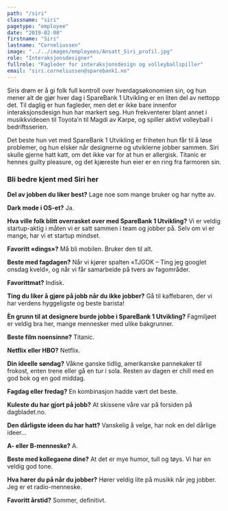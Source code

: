 ```yaml
---
path: "/siri"
classname: "siri"
pagetype: "employee"
date: "2019-02-08"
firstname: "Siri"
lastname: "Corneliussen"
image: "../../images/employees/Ansatt_Siri_profil.jpg"
role: "Interaksjonsdesigner"
fullrole: "Fagleder for interaksjonsdesign og volleyballspiller"
email: "siri.corneliussen@sparebank1.no"
---
```


Siris drøm er å gi folk full kontroll over hverdagsøkonomien sin, og hun mener alt de gjør hver dag i SpareBank 1 Utvikling er en liten del av nettopp det. Til daglig er hun fagleder, men det er ikke bare innenfor interaksjonsdesign hun har markert seg. Hun frekventerer blant annet i musikkvideoen til Toyota’n til Magdi av Karpe, og spiller aktivt volleyball i bedriftsserien.

Det beste hun vet med SpareBank 1 Utvikling er friheten hun får til å løse problemer, og hun elsker når designerne og utviklerne jobber sammen. Siri skulle gjerne hatt katt, om det ikke var for at hun er allergisk. Titanic er hennes guilty pleasure, og det kjæreste hun eier er en ring fra farmoren sin.

### Bli bedre kjent med Siri her

<div class="info-content__questions">

**Del av jobben du liker best?**
Lage noe som mange bruker og har nytte av.

**Dark mode i OS-et?**
Ja.

**Hva ville folk blitt overrasket over med SpareBank 1 Utvikling?**
Vi er veldig startup-aktig i måten vi er satt sammen i team og jobber på. Selv om vi er mange, har vi et startup mindset.

**Favoritt «dings»?**
Må bli mobilen. Bruker den til alt.

**Beste med fagdagen?**
Når vi kjører spalten «TJGOK – Ting jeg googlet onsdag kveld», og når vi får samarbeide på tvers av fagområder.

**Favorittmat?**
Indisk.

**Ting du liker å gjøre på jobb når du ikke jobber?**
Gå til kaffebaren, der vi har verdens hyggeligste og beste barista!

**Èn grunn til at designere burde jobbe i SpareBank 1 Utvikling?**
Fagmiljøet er veldig bra her, mange mennesker med ulike bakgrunner.

**Beste film noensinne?**
Titanic.

**Netflix eller HBO?**
Netflix.

**Din ideelle søndag?**
Våkne ganske tidlig, amerikanske pannekaker til frokost, enten trene eller gå en tur i sola. Resten av dagen er chill med en god bok og en god middag.

**Fagdag eller fredag?**
En kombinasjon hadde vært det beste.

**Kuleste du har gjort på jobb?**
At skissene våre var på forsiden på dagbladet.no.

**Den dårligste ideen du har hatt?**
Vanskelig å velge, har nok en del dårlige ideer...

**A- eller B-menneske?**
A.

**Beste med kollegaene dine?**
At det er mye humor, tull og tøys. Vi har en veldig god tone.

**Hva hører du på når du jobber?**
Hører veldig lite på musikk når jeg jobber. Jeg er et radio-menneske.

**Favoritt årstid?**
Sommer, definitivt.

</div>